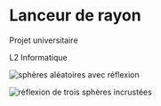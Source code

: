 Lanceur de rayon
================

Projet universitaire

L2 Informatique

![sphères aléatoires avec réflexion](https://raw.githubusercontent.com/vmngn/python-raytracer/master/output/realistic/6-hours-long--full_reflexivity%2B.png)

![réflexion de trois sphères incrustées](https://raw.githubusercontent.com/vmngn/python-raytracer/master/output/realistic/reflexion.png)
